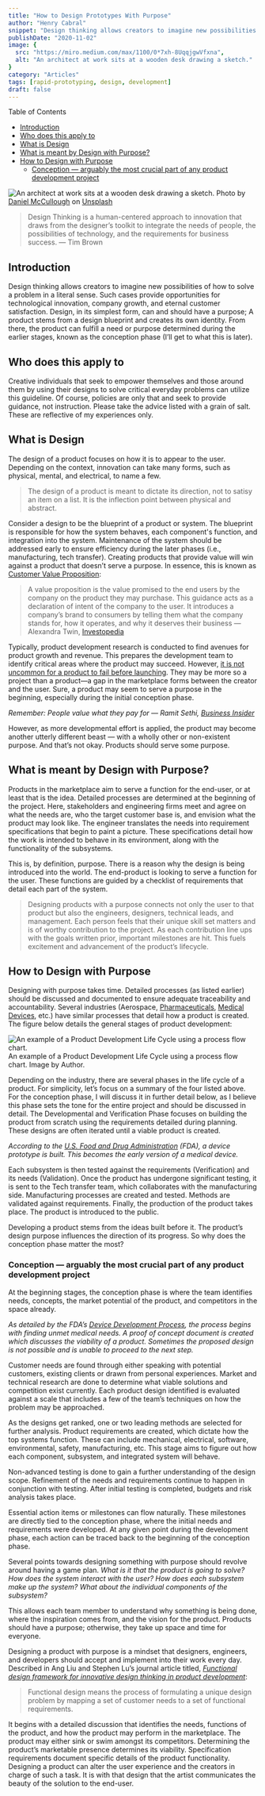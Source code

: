 ```yaml
---
title: "How to Design Prototypes With Purpose"
author: "Henry Cabral"
snippet: "Design thinking allows creators to imagine new possibilities of how to solve a problem in a literal sense. Such cases provide opportunities for technological innovation, company growth, and eternal customer satisfaction."
publishDate: "2020-11-02"
image: {
  src: "https://miro.medium.com/max/1100/0*7xh-8UqqjgwVfxna", 
  alt: "An architect at work sits at a wooden desk drawing a sketch."
}
category: "Articles"
tags: [rapid-prototyping, design, development]
draft: false
---
```


<div class="ox-hugo-toc toc">
<div></div>

<div class="heading">Table of Contents</div>

- [Introduction](#introduction)
- [Who does this apply to](#who-does-this-apply-to)
- [What is Design](#what-is-design)
- [What is meant by Design with Purpose?](#what-is-meant-by-design-with-purpose)
- [How to Design with Purpose](#how-to-design-with-purpose)
  - [Conception — arguably the most crucial part of any product development project](#conception--arguably-the-most-crucial-part-of-any-product-development-project)


</div>
<!--endtoc-->

<div class="post-image">
  <img src="https://miro.medium.com/max/1100/0*7xh-8UqqjgwVfxna" alt="An architect at work sits at a wooden desk drawing a sketch." title="An architect at work sits at a wooden desk drawing a sketch." />
  Photo by <a href="https://unsplash.com/@d_mccullough?utm_source=medium&utm_medium=referral">Daniel McCullough</a> on <a href="https://unsplash.com/?utm_source=medium&utm_medium=referral">Unsplash</a>
</div>

> Design Thinking is a human-centered approach to innovation that draws from the designer’s toolkit to integrate the needs of people, the possibilities of technology, and the requirements for business success. — Tim Brown

## Introduction

Design thinking allows creators to imagine new possibilities of how to solve a problem in a literal sense. Such cases provide opportunities for technological innovation, company growth, and eternal customer satisfaction. Design, in its simplest form, can and should have a purpose; A product stems from a design blueprint and creates its own identity. From there, the product can fulfill a need or purpose determined during the earlier stages, known as the conception phase (I’ll get to what this is later).

## Who does this apply to

Creative individuals that seek to empower themselves and those around them by using their designs to solve critical everyday problems can utilize this guideline. Of course, policies are only that and seek to provide guidance, not instruction. Please take the advice listed with a grain of salt. These are reflective of my experiences only.

## What is Design

The design of a product focuses on how it is to appear to the user. Depending on the context, innovation can take many forms, such as physical, mental, and electrical, to name a few.

> The design of a product is meant to dictate its direction, not to satisy an item on a list. It is the inflection point between physical and abstract.

Consider a design to be the blueprint of a product or system. The blueprint is responsible for how the system behaves, each component's function, and integration into the system. Maintenance of the system should be addressed early to ensure efficiency during the later phases (i.e., manufacturing, tech transfer). Creating products that provide value will win against a product that doesn’t serve a purpose. In essence, this is known as [Customer Value Proposition](https://www.thebalancesmb.com/develop-your-value-proposition-2295755):

> A value proposition is the value promised to the end users by the company on the product they may purchase. This guidance acts as a declaration of intent of the company to the user. It introduces a company’s brand to consumers by telling them what the company stands for, how it operates, and why it deserves their business — Alexandra Twin, [Investopedia](https://www.investopedia.com/terms/v/valueproposition.asp)

Typically, product development research is conducted to find avenues for product growth and revenue. This prepares the development team to identify critical areas where the product may succeed. However, [it is not uncommon for a product to fail before launching](https://www.businessinsider.com/biggest-product-flops-in-history-2016-12#1995-nintendos-virtual-boy-9). They may be more so a project than a product—a gap in the marketplace forms between the creator and the user. Sure, a product may seem to serve a purpose in the beginning, especially during the initial conception phase.

*Remember: People value what they pay for — Ramit Sethi, [Business Insider](https://www.businessinsider.com/people-dont-value-free-stuff-2017-6)*

However, as more developmental effort is applied, the product may become another utterly different beast — with a wholly other or non-existent purpose. And that’s not okay. Products should serve some purpose.

## What is meant by Design with Purpose?

Products in the marketplace aim to serve a function for the end-user, or at least that is the idea. Detailed processes are determined at the beginning of the project. Here, stakeholders and engineering firms meet and agree on what the needs are, who the target customer base is, and envision what the product may look like. The engineer translates the needs into requirement specifications that begin to paint a picture. These specifications detail how the work is intended to behave in its environment, along with the functionality of the subsystems.

This is, by definition, purpose. There is a reason why the design is being introduced into the world. The end-product is looking to serve a function for the user. These functions are guided by a checklist of requirements that detail each part of the system.

> Designing products with a purpose connects not only the user to that product but also the engineers, designers, technical leads, and management. Each person feels that their unique skill set matters and is of worthy contribution to the project. As each contribution line ups with the goals written prior, important milestones are hit. This fuels excitement and advancement of the product’s lifecycle.

## How to Design with Purpose

Designing with purpose takes time. Detailed processes (as listed earlier) should be discussed and documented to ensure adequate traceability and accountability. Several industries (Aerospace, [Pharmaceuticals](https://www.fda.gov/patients/learn-about-drug-and-device-approvals/drug-development-process), [Medical Devices](https://www.fda.gov/patients/learn-about-drug-and-device-approvals/device-development-process), etc.) have similar processes that detail how a product is created. The figure below details the general stages of product development:

<div class="post-image">
  <img src="https://miro.medium.com/max/1100/1*bxamOos0qtQ7nQBWy2FQJA.webp" alt="An example of a Product Development Life Cycle using a process flow chart." title="An example of a Product Development Life Cycle using a process flow chart." /> An example of a Product Development Life Cycle using a process flow chart. Image by Author.
</div>

Depending on the industry, there are several phases in the life cycle of a product. For simplicity, let’s focus on a summary of the four listed above. For the conception phase, I will discuss it in further detail below, as I believe this phase sets the tone for the entire project and should be discussed in detail. The Developmental and Verification Phase focuses on building the product from scratch using the requirements detailed during planning. These designs are often iterated until a viable product is created.

*According to the [U.S. Food and Drug Administration](https://www.fda.gov/patients/device-development-process/step-2-preclinical-research-prototype) (FDA), a device prototype is built. This becomes the early version of a medical device.*

Each subsystem is then tested against the requirements (Verification) and its needs (Validation). Once the product has undergone significant testing, it is sent to the Tech transfer team, which collaborates with the manufacturing side. Manufacturing processes are created and tested. Methods are validated against requirements. Finally, the production of the product takes place. The product is introduced to the public.

Developing a product stems from the ideas built before it. The product’s design purpose influences the direction of its progress. So why does the conception phase matter the most?

### Conception — arguably the most crucial part of any product development project

At the beginning stages, the conception phase is where the team identifies needs, concepts, the market potential of the product, and competitors in the space already.

*As detailed by the FDA’s [Device Development Process](https://www.fda.gov/patients/device-development-process/step-1-device-discovery-and-concept), the process begins with finding unmet medical needs. A proof of concept document is created which discusses the viability of a product. Sometimes the proposed design is not possible and is unable to proceed to the next step.*

Customer needs are found through either speaking with potential customers, existing clients or drawn from personal experiences. Market and technical research are done to determine what viable solutions and competition exist currently. Each product design identified is evaluated against a scale that includes a few of the team’s techniques on how the problem may be approached.

As the designs get ranked, one or two leading methods are selected for further analysis. Product requirements are created, which dictate how the top systems function. These can include mechanical, electrical, software, environmental, safety, manufacturing, etc. This stage aims to figure out how each component, subsystem, and integrated system will behave.

Non-advanced testing is done to gain a further understanding of the design scope. Refinement of the needs and requirements continue to happen in conjunction with testing. After initial testing is completed, budgets and risk analysis takes place.

Essential action items or milestones can flow naturally. These milestones are directly tied to the conception phase, where the initial needs and requirements were developed. At any given point during the development phase, each action can be traced back to the beginning of the conception phase.

Several points towards designing something with purpose should revolve around having a game plan. *What is it that the product is going to solve? How does the system interact with the user? How does each subsystem make up the system? What about the individual components of the subsystem?*

This allows each team member to understand why something is being done, where the inspiration comes from, and the vision for the product. Products should have a purpose; otherwise, they take up space and time for everyone.

Designing a product with purpose is a mindset that designers, engineers, and developers should accept and implement into their work every day. Described in Ang Liu and Stephen Lu’s journal article titled, *[Functional design framework for innovative design thinking in product development](https://www.sciencedirect.com/science/article/pii/S1755581720300365)*:

> Functional design means the process of formulating a unique design problem by mapping a set of customer needs to a set of functional requirements.

It begins with a detailed discussion that identifies the needs, functions of the product, and how the product may perform in the marketplace. The product may either sink or swim amongst its competitors. Determining the product’s marketable presence determines its viability. Specification requirements document specific details of the product functionality. Designing a product can alter the user experience and the creators in charge of such a task. It is with that design that the artist communicates the beauty of the solution to the end-user.
